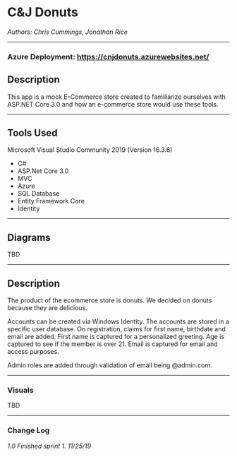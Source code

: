 # C&J Donuts

*Authors: Chris Cummings, Jonathan Rice*

----

### Azure Deployment: https://cnjdonuts.azurewebsites.net/

## Description
This app is a mock E-Commerce store created to familiarize ourselves with
ASP.NET Core 3.0 and how an e-commerce store would use these tools.

---

## Tools Used
Microsoft Visual Studio Community 2019 (Version 16.3.6)

- C#
- ASP.Net Core 3.0
- MVC
- Azure
- SQL Database
- Entity Framework Core
- Identity

---

## Diagrams

TBD

---


## Description

The product of the ecommerce store is donuts. We decided on donuts because they are delicious.

Accounts can be created via Windows Identity. The accounts are stored in
a specific user database. On registration, claims for first name, birthdate
and email are added. First name is captured for a personalized greeting. Age is captured to see if the member is over 21.
Email is captured for email and access purposes.

Admin roles are added through validation of email being @admin.com.

---

### Visuals

TBD


---



### Change Log 

*1.0 Finished sprint 1. 11/25/19*

